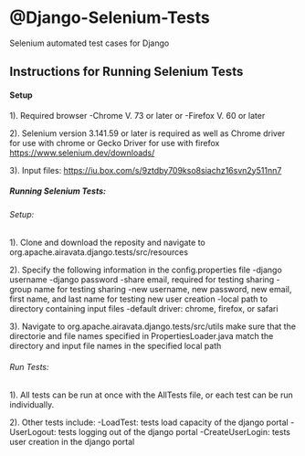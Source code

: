 # @Django-Selenium-Tests
Selenium automated test cases for Django

## Instructions for Running Selenium Tests

#### Setup
1). Required browser
      -Chrome V. 73 or later
      or
      -Firefox V. 60 or later
      
2). Selenium version 3.141.59 or later is required as well as Chrome driver for use with chrome or Gecko Driver for use with firefox
      https://www.selenium.dev/downloads/ 
      
3). Input files: https://iu.box.com/s/9ztdby709kso8siachz16svn2y511nn7

##### Running Selenium Tests:

###### Setup:
1). Clone and download the reposity and navigate to org.apache.airavata.django.tests/src/resources

2). Specify the following information in the config.properties file
      -django username
      -django password
      -share email, required for testing sharing
      -group name for testing sharing
      -new username, new password, new email, first name, and last name for testing new user creation
      -local path to directory containing input files
      -default driver: chrome, firefox, or safari

3). Navigate to org.apache.airavata.django.tests/src/utils make sure that the directorie and file names specified in 
PropertiesLoader.java match the directory and input file names in the specified local path

###### Run Tests:
 1). All tests can be run at once with the AllTests file, or each test can be run individually.

2). Other tests include:
      -LoadTest: tests load capacity of the django portal
      -UserLogout: tests logging out of the django portal
      -CreateUserLogin: tests user creation in the django portal
